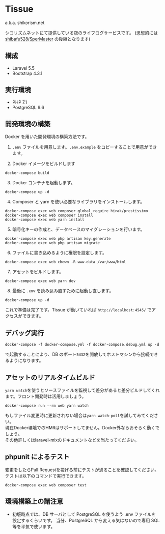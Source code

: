 # Tissue

a.k.a. shikorism.net

シコリズムネットにて提供している夜のライフログサービスです。
(思想的には [shibafu528/SperMaster](https://github.com/shibafu528/SperMaster) の後継となります)

## 構成

- Laravel 5.5
- Bootstrap 4.3.1

## 実行環境

- PHP 7.1
- PostgreSQL 9.6

## 開発環境の構築

Docker を用いた開発環境の構築方法です。

1. `.env` ファイルを用意します。`.env.example` をコピーすることで用意ができます。

2. Docker イメージをビルドします

```
docker-compose build
```

3. Docker コンテナを起動します。

```
docker-compose up -d
```

4. Composer と yarn を使い必要なライブラリをインストールします。

```
docker-compose exec web composer global require hirak/prestissimo
docker-compose exec web composer install
docker-compose exec web yarn install
```

5. 暗号化キーの作成と、データベースのマイグレーションを行います。

```
docker-compose exec web php artisan key:generate
docker-compose exec web php artisan migrate
```

6. ファイルに書き込めるように権限を設定します。

```
docker-compose exec web chown -R www-data /var/www/html
```

7. アセットをビルドします。

```
docker-compose exec web yarn dev
```


8. 最後に `.env` を読み込み直すために起動し直します。

```
docker-compose up -d
```

これで準備は完了です。Tissue が動いていれば `http://localhost:4545/` でアクセスができます。

## デバッグ実行

```
docker-compose -f docker-compose.yml -f docker-compose.debug.yml up -d
```

で起動することにより、DB のポート`5432`を開放してホストマシンから接続できるようになります。

## アセットのリアルタイムビルド
`yarn watch`を使うとソースファイルを監視して差分があると差分ビルドしてくれます。フロント開発時は活用しましょう。
```
docker-compose run --rm web yarn watch
```

もしファイル変更時に更新されない場合は`yarn watch-poll`を試してみてください。  
現在Docker環境でのHMRはサポートしてません。Docker外ならおそらく動くでしょう。  
その他詳しくはlaravel-mixのドキュメントなどを当たってください。

## phpunit によるテスト

変更をしたらPull Requestを投げる前にテストが通ることを確認してください。  
テストは以下のコマンドで実行できます。

```
docker-compose exec web composer test
```

## 環境構築上の諸注意

- 初版時点では、DB サーバとして PostgreSQL を使うよう .env ファイルを設定するくらいです。
  当分、PostgreSQL から変える気はないので専用 SQL 等を平気で使います。
